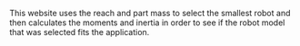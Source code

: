 This website uses the reach and part mass to select the smallest robot and then calculates the moments and inertia in order to see if the robot model that was selected fits the application.